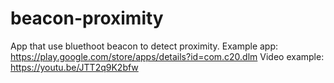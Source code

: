 # beacon-proximity
App that use bluethoot beacon to detect proximity.
Example app: https://play.google.com/store/apps/details?id=com.c20.dlm
Video example: https://youtu.be/JTT2q9K2bfw
